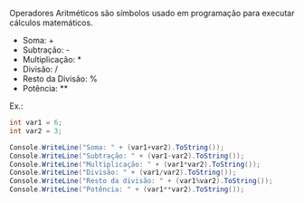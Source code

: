 Operadores Aritméticos são símbolos usado em programação para executar cálculos matemáticos.

- Soma: +
- Subtração: - 
- Multiplicação: *
- Divisão: /
- Resto da Divisão: %
- Potência: **

Ex.:
```cs 
int var1 = 6;
int var2 = 3;

Console.WriteLine("Soma: " + (var1+var2).ToString());
Console.WriteLine("Subtração: " + (var1-var2).ToString());
Console.WriteLine("Multiplicação: " + (var1*var2).ToString());
Console.WriteLine("Divisão: " + (var1/var2).ToString());
Console.WriteLine("Resto da divisão: " + (var1%var2).ToString());
Console.WriteLine("Potência: " + (var1**var2).ToString());

```

